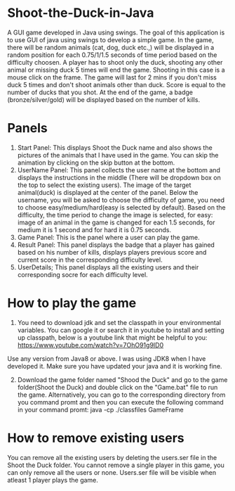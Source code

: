 # Shoot-the-Duck-in-Java
A GUI game developed in Java using swings. The goal of this application is to use GUI of java using swings to develop a simple game. In the game, there will be random animals (cat, dog, duck etc.,) will be displayed in a random position for each 0.75/1/1.5 seconds of time period based on the difficulty choosen. A player has to shoot only the duck, shooting any other animal or missing duck 5 times will end the game. Shooting in this case is a mouse click on the frame. The game will last for 2 mins if you don't miss duck 5 times and don't shoot animals other than duck. Score is equal to the number of ducks that you shot. At the end of the game, a badge (bronze/silver/gold) will be displayed based on the number of kills.
# Panels
1) Start Panel: This displays Shoot the Duck name and also shows the pictures of the animals that I have used in the game. You can skip the animation by clicking on the skip button at the bottom.
2) UserName Panel: This panel collects the user name at the bottom and displays the instructions in the middle (There will be dropdown box on the top to select the existing users). The image of the target animal(duck) is displayed at the center of the panel. Below the username, you will be asked to choose the difficulty of game, you need to choose easy/medium/hard(easy is selected by default). Based on the difficulty, the time period to change the image is selected, for easy: image of  an animal in the game is changed for each 1.5 seconds, for medium it is 1 second and for hard it is 0.75 seconds.
2) Game Panel: This is the panel where a user can play the game.
3) Result Panel: This panel displays the badge that a player has gained based on his number of kills, displays players previous score and current score in the corresponding difficulty level.
4) UserDetails; This panel displays all the existing users and their corresponding socre for each difficulty level.
# How to play the game
1) You need to download jdk and set the classpath in your environmental variables. You can google it or search it in youtube to install and setting up classpath, below is a youtube link that might be helpful to you:
https://www.youtube.com/watch?v=7OhO91g9ID0

Use  any version from Java8 or above. I was using JDK8 when I have developed it. Make sure you have updated your java and it is working fine.

2) Download the game folder named "Shood the Duck" and go to the game folder(Shoot the Duck) and double click on the "Game.bat" file to run the game. Alternatively, you can go to the corresponding directory from you command promt and then you can execute the following command in your command promt:
java -cp ./classfiles GameFrame
# How to remove existing users
You can remove all the existing users by deleting the users.ser file in the Shoot the Duck folder. You cannot remove a single player in this game, you can only remove all the users or none. Users.ser file will be visible when atleast 1 player plays the game.
